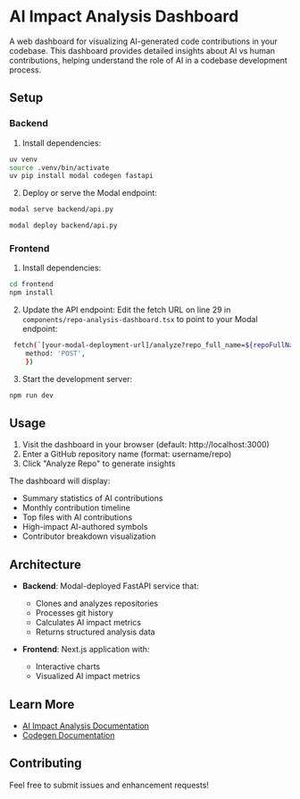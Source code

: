 # AI Impact Analysis Dashboard

A web dashboard for visualizing AI-generated code contributions in your codebase. This dashboard provides detailed insights about AI vs human contributions, helping understand the role of AI in a codebase development process.

## Setup

### Backend

1. Install dependencies:

```bash
uv venv
source .venv/bin/activate
uv pip install modal codegen fastapi
```

2. Deploy or serve the Modal endpoint:

```bash
modal serve backend/api.py
```

```bash
modal deploy backend/api.py
```

### Frontend

1. Install dependencies:

```bash
cd frontend
npm install
```

2. Update the API endpoint:
   Edit the fetch URL on line 29 in `components/repo-analysis-dashboard.tsx` to point to your Modal endpoint:

```bash
 fetch(`[your-modal-deployment-url]/analyze?repo_full_name=${repoFullName}`, {
    method: 'POST',
    })
```

3. Start the development server:

```bash
npm run dev
```

## Usage

1. Visit the dashboard in your browser (default: http://localhost:3000)
1. Enter a GitHub repository name (format: username/repo)
1. Click "Analyze Repo" to generate insights

The dashboard will display:

- Summary statistics of AI contributions
- Monthly contribution timeline
- Top files with AI contributions
- High-impact AI-authored symbols
- Contributor breakdown visualization

## Architecture

- **Backend**: Modal-deployed FastAPI service that:

  - Clones and analyzes repositories
  - Processes git history
  - Calculates AI impact metrics
  - Returns structured analysis data

- **Frontend**: Next.js application with:

  - Interactive charts
  - Visualized AI impact metrics

## Learn More

- [AI Impact Analysis Documentation](https://graph-sitter.com/tutorials/attributions)
- [Codegen Documentation](https://graph-sitter.com)

## Contributing

Feel free to submit issues and enhancement requests!
